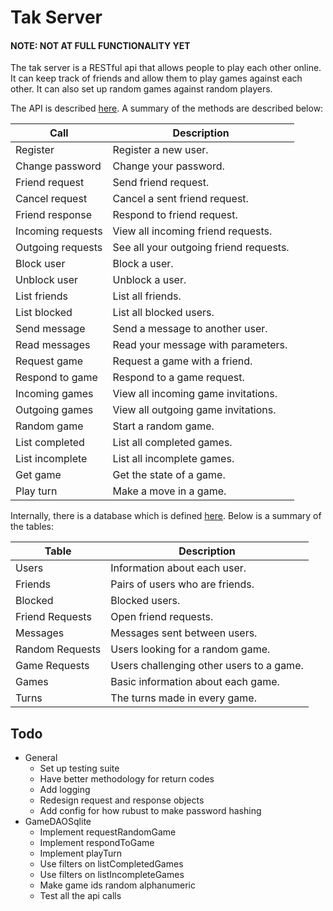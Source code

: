 Tak Server
==========

#### NOTE: NOT AT FULL FUNCTIONALITY YET

The tak server is a RESTful api that allows people to play each other online.
It can keep track of friends and allow them to play games against each other.
It can also set up random games against random players.

The API is described [here](api.md).
A summary of the methods are described below:

| Call              | Description                                           |
|-------------------|-------------------------------------------------------|
| Register          | Register a new user.                                  |
| Change password   | Change your password.                                 |
| Friend request    | Send friend request.                                  |
| Cancel request    | Cancel a sent friend request.                         |
| Friend response   | Respond to friend request.                            |
| Incoming requests | View all incoming friend requests.                    |
| Outgoing requests | See all your outgoing friend requests.                |
| Block user        | Block a user.                                         |
| Unblock user      | Unblock a user.                                       |
| List friends      | List all friends.                                     |
| List blocked      | List all blocked users.                               |
| Send message      | Send a message to another user.                       |
| Read messages     | Read your message with parameters.                    |
| Request game      | Request a game with a friend.                         |
| Respond to game   | Respond to a game request.                            |
| Incoming games    | View all incoming game invitations.                   |
| Outgoing games    | View all outgoing game invitations.                   |
| Random game       | Start a random game.                                  |
| List completed    | List all completed games.                             |
| List incomplete   | List all incomplete games.                            |
| Get game          | Get the state of a game.                              |
| Play turn         | Make a move in a game.                                |

Internally, there is a database which is defined [here](databse.md).
Below is a summary of the tables:

| Table             | Description                                           |
|-------------------|-------------------------------------------------------|
| Users             | Information about each user.                          |
| Friends           | Pairs of users who are friends.                       |
| Blocked           | Blocked users.                                        |
| Friend Requests   | Open friend requests.                                 |
| Messages          | Messages sent between users.                          |
| Random Requests   | Users looking for a random game.                      |
| Game Requests     | Users challenging other users to a game.              |
| Games             | Basic information about each game.                    |
| Turns             | The turns made in every game.                         |

Todo
----

 * General
   * Set up testing suite
   * Have better methodology for return codes
   * Add logging
   * Redesign request and response objects
   * Add config for how rubust to make password hashing
 * GameDAOSqlite
   * Implement requestRandomGame
   * Implement respondToGame
   * Implement playTurn
   * Use filters on listCompletedGames
   * Use filters on listIncompleteGames
   * Make game ids random alphanumeric
   * Test all the api calls
